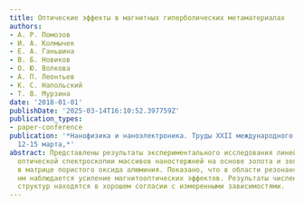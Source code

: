 ```yaml
---
title: Оптические эффекты в магнитных гиперболических метаматериалах
authors:
- А. Р. Помозов
- И. А. Колмычек
- Е. А. Ганьшина
- В. Б. Новиков
- О. Ю. Волкова
- А. П. Леонтьев
- К. С. Напольский
- Т. В. Мурзина
date: '2018-01-01'
publishDate: '2025-03-14T16:10:52.397759Z'
publication_types:
- paper-conference
publication: '*Нанофизика и наноэлектроника. Труды ХХII международного симпозиума.
  12-15 марта,*'
abstract: Представлены результаты экспериментального исследования линейной и нелинейной
  оптической спектроскопии массивов наностержней на основе золота и золота с никелем
  в матрице пористого оксида алюминия. Показано, что в области резонанса около 520
  нм наблюдается усиление магнитооптических эффектов. Результаты численного моделирования
  структур находятся в хорошем согласии с измеренными зависимостями.
---
```

